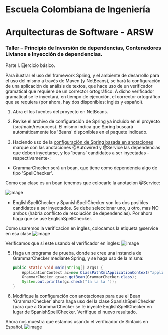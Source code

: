 # Escuela Colombiana de Ingeniería
# Arquitecturas de Software - ARSW
### Taller – Principio de Inversión de dependencias, Contenedores Livianos e Inyección de dependencias.

Parte I. Ejercicio básico.

Para ilustrar el uso del framework Spring, y el ambiente de desarrollo para el uso del mismo a través de Maven (y NetBeans), se hará la configuración de una aplicación de análisis de textos, que hace uso de un verificador gramatical que requiere de un corrector ortográfico. A dicho verificador gramatical se le inyectará, en tiempo de ejecución, el corrector ortográfico que se requiera (por ahora, hay dos disponibles: inglés y español).

1. Abra el los fuentes del proyecto en NetBeans.

2. Revise el archivo de configuración de Spring ya incluido en el proyecto (src/main/resources). El mismo indica que Spring buscará automáticamente los 'Beans' disponibles en el paquete indicado.

3. Haciendo uso de la [configuración de Spring basada en anotaciones](https://docs.spring.io/spring-boot/docs/current/reference/html/using-boot-spring-beans-and-dependency-injection.html) marque con las anotaciones @Autowired y @Service las dependencias que deben inyectarse, y los 'beans' candidatos a ser inyectadas -respectivamente-:

* GrammarChecker será un bean, que tiene como dependencia algo de tipo 'SpellChecker'.

Como esa clase es un bean tenemos que colocarle la anotacion @Service:

![image](https://user-images.githubusercontent.com/98135134/188659987-9425e114-1393-4493-a11d-97da672c949d.png)

* EnglishSpellChecker y SpanishSpellChecker son los dos posibles candidatos a ser inyectados. Se debe seleccionar uno, u otro, mas NO ambos (habría conflicto de resolución de dependencias). Por ahora haga que se use EnglishSpellChecker.

Como usaremos la verificacion en ingles, colocamos la etiqueta @service en esa clase
![image](https://user-images.githubusercontent.com/98135134/188660185-3a33646c-d873-4244-b872-faa6b4757f47.png)

Verificamos que si este usando el verificador en ingles:
![image](https://user-images.githubusercontent.com/98135134/188660600-14b3ebb2-d327-48a6-b1f1-6af641d0e316.png)

 
5.	Haga un programa de prueba, donde se cree una instancia de GrammarChecker mediante Spring, y se haga uso de la misma:

	```java
	public static void main(String[] args) {
		ApplicationContext ac=new ClassPathXmlApplicationContext("applicationContext.xml");
		GrammarChecker gc=ac.getBean(GrammarChecker.class);
		System.out.println(gc.check("la la la "));
	}
	```
	
6.	Modifique la configuración con anotaciones para que el Bean ‘GrammarChecker‘ ahora haga uso del  la clase SpanishSpellChecker (para que a GrammarChecker se le inyecte EnglishSpellChecker en lugar de  SpanishSpellChecker. Verifique el nuevo resultado.

Ahora nos muestra que estamos usando el verificador de Sintaxis en Español.
![image](https://user-images.githubusercontent.com/98135134/188659737-70cdc158-b025-47e0-a2cd-0bfa5574e0eb.png)

